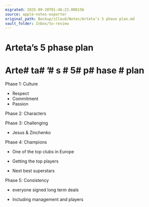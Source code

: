 ```yaml
---
migrated: 2025-09-20T01:46:23.000156
source: apple-notes-exporter
original_path: Backup/iCloud/Notes/Arteta’s 5 phase plan.md
vault_folder: Inbox/to-review
---
```

# Arteta’s 5 phase plan

# Arte# ta# ’# s # 5#  p# hase # plan

Phase 1: Culture

- Respect
- Commitment
- Passion 

Phase 2: Characters

Phase 3: Challenging 

- Jesus & Zinchenko

Phase 4: Champions 

- One of the top clubs in Europe 
- Getting the top players 

- Next best superstars

Phase 5: Consistency 
- everyone signed long term deals 

- Including management and players 

